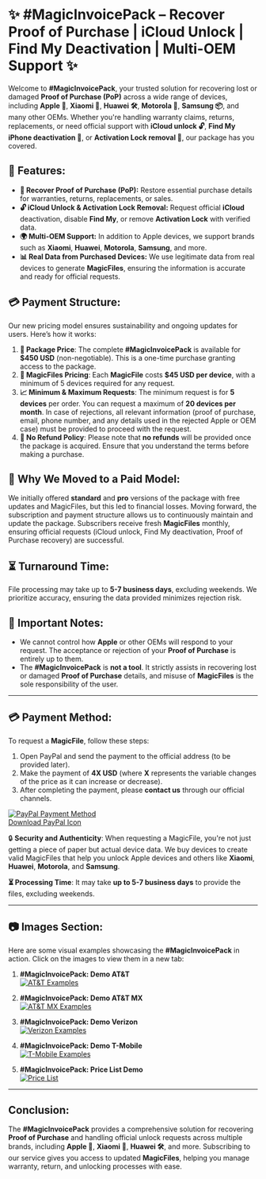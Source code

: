 # ✨ #MagicInvoicePack – Recover Proof of Purchase | iCloud Unlock | Find My Deactivation | Multi-OEM Support ✨

Welcome to **#MagicInvoicePack**, your trusted solution for recovering lost or damaged **Proof of Purchase (PoP)** across a wide range of devices, including **Apple 🍏**, **Xiaomi 📱**, **Huawei 🛠️**, **Motorola 📲**, **Samsung 📦**, and many other OEMs. Whether you're handling warranty claims, returns, replacements, or need official support with **iCloud unlock 🔓**, **Find My iPhone deactivation 📳**, or **Activation Lock removal 🚫**, our package has you covered.

## 💼 Features:
- **📝 Recover Proof of Purchase (PoP):** Restore essential purchase details for warranties, returns, replacements, or sales.
- **🔓 iCloud Unlock & Activation Lock Removal:** Request official **iCloud** deactivation, disable **Find My**, or remove **Activation Lock** with verified data.
- **🌍 Multi-OEM Support:** In addition to Apple devices, we support brands such as **Xiaomi**, **Huawei**, **Motorola**, **Samsung**, and more.
- **📊 Real Data from Purchased Devices:** We use legitimate data from real devices to generate **MagicFiles**, ensuring the information is accurate and ready for official requests.

## 💳 Payment Structure:
Our new pricing model ensures sustainability and ongoing updates for users. Here’s how it works:

1. **💼 Package Price**: The complete **#MagicInvoicePack** is available for **$450 USD** (non-negotiable). This is a one-time purchase granting access to the package.
2. **💸 MagicFiles Pricing**: Each **MagicFile** costs **$45 USD per device**, with a minimum of 5 devices required for any request.
3. **📈 Minimum & Maximum Requests**: The minimum request is for **5 devices** per order. You can request a maximum of **20 devices per month**. In case of rejections, all relevant information (proof of purchase, email, phone number, and any details used in the rejected Apple or OEM case) must be provided to proceed with the request.
4. **🚫 No Refund Policy**: Please note that **no refunds** will be provided once the package is acquired. Ensure that you understand the terms before making a purchase.

## 💬 Why We Moved to a Paid Model:
We initially offered **standard** and **pro** versions of the package with free updates and MagicFiles, but this led to financial losses. Moving forward, the subscription and payment structure allows us to continuously maintain and update the package. Subscribers receive fresh **MagicFiles** monthly, ensuring official requests (iCloud unlock, Find My deactivation, Proof of Purchase recovery) are successful.

## ⏳ Turnaround Time:
File processing may take up to **5-7 business days**, excluding weekends. We prioritize accuracy, ensuring the data provided minimizes rejection risk.

## 🛑 Important Notes:
- We cannot control how **Apple** or other OEMs will respond to your request. The acceptance or rejection of your **Proof of Purchase** is entirely up to them.
- The **#MagicInvoicePack** is **not a tool**. It strictly assists in recovering lost or damaged **Proof of Purchase** details, and misuse of **MagicFiles** is the sole responsibility of the user.

---

## 💳 Payment Method:
To request a **MagicFile**, follow these steps:

1. Open PayPal and send the payment to the official address (to be provided later).
2. Make the payment of **4X USD** (where **X** represents the variable changes of the price as it can increase or decrease).
3. After completing the payment, please **contact us** through our official channels.

[![PayPal Payment Method](https://icon-icons.com/icons2/652/PNG/512/paypal_payment_method_icon-icons.com_59784.png)](https://paypal.me/YourCustomPayPalLink)  
[Download PayPal Icon](https://yourlinktoiosorandroidapp.com)

🔒 **Security and Authenticity**: When requesting a MagicFile, you're not just getting a piece of paper but actual device data. We buy devices to create valid MagicFiles that help you unlock Apple devices and others like **Xiaomi**, **Huawei**, **Motorola**, and **Samsung**.

**⏳ Processing Time**: It may take **up to 5-7 business days** to provide the files, excluding weekends.

---

## 📷 Images Section:

Here are some visual examples showcasing the **#MagicInvoicePack** in action. Click on the images to view them in a new tab:

1. **#MagicInvoicePack: Demo AT&T**  
   [![AT&T Examples](https://i.imgur.com/sg9AxGm.gif)](https://i.imgur.com/sg9AxGm.gif)

2. **#MagicInvoicePack: Demo AT&T MX**  
   [![AT&T MX Examples](https://i.imgur.com/7dWd3Xp.gif)](https://i.imgur.com/7dWd3Xp.gif)

3. **#MagicInvoicePack: Demo Verizon**  
   [![Verizon Examples](https://i.imgur.com/3HWf6JA.gif)](https://i.imgur.com/3HWf6JA.gif)

4. **#MagicInvoicePack: Demo T-Mobile**  
   [![T-Mobile Examples](https://i.imgur.com/GnB30US.gif)](https://i.imgur.com/GnB30US.gif)

5. **#MagicInvoicePack: Price List Demo**  
   [![Price List](https://i.imgur.com/p1D70C9.gif)](https://i.imgur.com/p1D70C9.gif)
   
---

## Conclusion:
The **#MagicInvoicePack** provides a comprehensive solution for recovering **Proof of Purchase** and handling official unlock requests across multiple brands, including **Apple 🍏**, **Xiaomi 📱**, **Huawei 🛠️**, and more. Subscribing to our service gives you access to updated **MagicFiles**, helping you manage warranty, return, and unlocking processes with ease.
